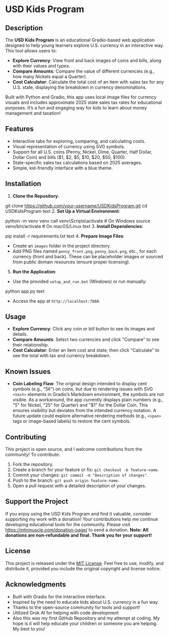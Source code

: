 # USD Kids Program

## Description
The **USD Kids Program** is an educational Gradio-based web application designed to help young learners explore U.S. currency in an interactive way. This tool allows users to:
- **Explore Currency**: View front and back images of coins and bills, along with their values and types.
- **Compare Amounts**: Compare the value of different currencies (e.g., how many Nickels equal a Quarter).
- **Cost Calculator**: Calculate the total cost of an item with sales tax for any U.S. state, displaying the breakdown in currency denominations.

Built with Python and Gradio, this app uses local image files for currency visuals and includes approximate 2025 state sales tax rates for educational purposes. It’s a fun and engaging way for kids to learn about money management and taxation!

## Features
- Interactive tabs for exploring, comparing, and calculating costs.
- Visual representation of currency using SVG symbols.
- Support for all U.S. coins (Penny, Nickel, Dime, Quarter, Half Dollar, Dollar Coin) and bills ($1, $2, $5, $10, $20, $50, $100).
- State-specific sales tax calculations based on 2025 averages.
- Simple, kid-friendly interface with a blue theme.

## Installation
1. **Clone the Repository**:

git clone https://github.com/your-username/USDKidsProgram.git
cd USDKidsProgram
text
2. **Set Up a Virtual Environment**:

python -m venv venv
call venv\Scripts\activate  # On Windows
source venv/bin/activate    # On macOS/Linux
text
3. **Install Dependencies**:

pip install -r requirements.txt
text
4. **Prepare Image Files**:
- Create an `images` folder in the project directory.
- Add PNG files named `penny_front.png`, `penny_back.png`, etc., for each currency (front and back). These can be placeholder images or sourced from public domain resources (ensure proper licensing).
5. **Run the Application**:
- Use the provided `setup_and_run.bat` (Windows) or run manually:

python app.py
text
- Access the app at `http://localhost:7860`.

## Usage
- **Explore Currency**: Click any coin or bill button to see its images and details.
- **Compare Amounts**: Select two currencies and click "Compare" to see their relationship.
- **Cost Calculator**: Enter an item cost and state, then click "Calculate" to see the total with tax and currency breakdown.

## Known Issues
- **Coin Labeling Flaw**: The original design intended to display cent symbols (e.g., "5¢") on coins, but due to rendering issues with SVG `<text>` elements in Gradio’s Markdown environment, the symbols are not visible. As a workaround, the app currently displays plain numbers (e.g., "5" for Nickel, "25" for Quarter) and "$1" for the Dollar Coin. This ensures visibility but deviates from the intended currency notation. A future update could explore alternative rendering methods (e.g., `<span>` tags or image-based labels) to restore the cent symbols.

## Contributing
This project is open source, and I welcome contributions from the community! To contribute:
1. Fork the repository.
2. Create a branch for your feature or fix: `git checkout -b feature-name`.
3. Commit your changes: `git commit -m "Description of changes"`.
4. Push to the branch: `git push origin feature-name`.
5. Open a pull request with a detailed description of your changes.

## Support the Project
If you enjoy using the USD Kids Program and find it valuable, consider supporting my work with a donation! Your contributions help me continue developing educational tools for the community. Please visit https://mtnmuscle.com/donation-page/ to send a donation. **Note: All donations are non-refundable and final. Thank you for your support!**

## License
This project is released under the [MIT License](LICENSE). Feel free to use, modify, and distribute it, provided you include the original copyright and license notice.

## Acknowledgments
- Built with Gradio for the interactive interface.
- Inspired by the need to educate kids about U.S. currency in a fun way.
- Thanks to the open-source community for tools and support!
- Utilized Grok AI for helping with code development
- Also this was my first GitHub Repository and my attempt at coding. My hope is it will help educate your children or someone you are helping. My best to you! 